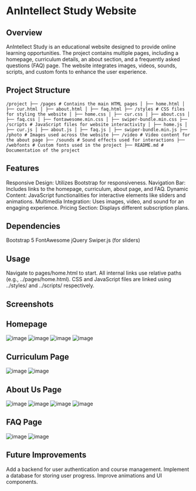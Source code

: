 # AnIntellect Study Website
## Overview
AnIntellect Study is an educational website designed to provide online learning opportunities. The project contains multiple pages, including a homepage, curriculum details, an about section, and a frequently asked questions (FAQ) page. The website integrates images, videos, sounds, scripts, and custom fonts to enhance the user experience.

## Project Structure
```/project ├── /pages # Contains the main HTML pages │ ├── home.html │ ├── cur.html │ ├── about.html │ ├── faq.html ├── /styles # CSS files for styling the website │ ├── home.css │ ├── cur.css │ ├── about.css │ ├── faq.css │ ├── fontawesome.min.css │ ├── swiper-bundle.min.css ├── /scripts # JavaScript files for website interactivity │ ├── home.js │ ├── cur.js │ ├── about.js │ ├── faq.js │ ├── swiper-bundle.min.js ├── /photo # Images used across the website ├── /video # Video content for the about page ├── /sounds # Sound effects used for interactions ├── /webfonts # Custom fonts used in the project ├── README.md # Documentation of the project```

## Features
Responsive Design: Utilizes Bootstrap for responsiveness.
Navigation Bar: Includes links to the homepage, curriculum, about page, and FAQ.
Dynamic Content: JavaScript functionalities for interactive elements like sliders and animations.
Multimedia Integration: Uses images, video, and sound for an engaging experience.
Pricing Section: Displays different subscription plans.

## Dependencies
Bootstrap 5
FontAwesome
jQuery
Swiper.js (for sliders)

## Usage
Navigate to pages/home.html to start.
All internal links use relative paths (e.g., ../pages/home.html).
CSS and JavaScript files are linked using ../styles/ and ../scripts/ respectively.

## Screenshots
## Homepage
![image](https://github.com/user-attachments/assets/73ac5080-ea77-4047-9117-bf3c8cf1954b)
![image](https://github.com/user-attachments/assets/2fba6de7-45ad-46f2-81b6-d453e7f4c3f9)
![image](https://github.com/user-attachments/assets/c4c23c79-58b9-426c-ab54-4006dd53994e)
![image](https://github.com/user-attachments/assets/d487531b-240e-4246-bfcd-d54b57167a18)

## Curriculum Page
![image](https://github.com/user-attachments/assets/ac58181a-af24-475c-b567-244505b522a0)
![image](https://github.com/user-attachments/assets/38dbecd5-6ab2-4bf7-9aa4-ab47016d8ea1)

## About Us Page
![image](https://github.com/user-attachments/assets/de605b58-3485-46e8-a148-d7b1b3746ae8)
![image](https://github.com/user-attachments/assets/07e34522-0655-47c0-b344-2abde8d471ad)
![image](https://github.com/user-attachments/assets/fd5d7379-f7cc-496f-980f-a1a734dd231a)
![image](https://github.com/user-attachments/assets/825b067f-5a7e-467d-8219-16a6f310f272)

## FAQ Page
![image](https://github.com/user-attachments/assets/c5ca0897-1638-4330-ba2c-b585d7212e0d)
![image](https://github.com/user-attachments/assets/0d360db5-db91-4d22-aa11-c1f00d8d1994)

## Future Improvements
Add a backend for user authentication and course management.
Implement a database for storing user progress.
Improve animations and UI components.

